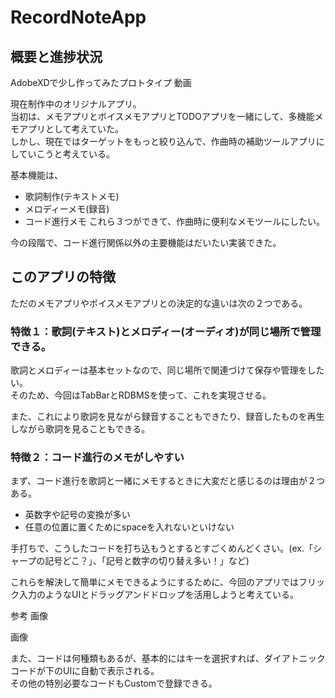 # RecordNoteApp

## 概要と進捗状況

AdobeXDで少し作ってみたプロトタイプ
動画

現在制作中のオリジナルアプリ。  
当初は、メモアプリとボイスメモアプリとTODOアプリを一緒にして、多機能メモアプリとして考えていた。  
しかし、現在ではターゲットをもっと絞り込んで、作曲時の補助ツールアプリにしていこうと考えている。  

基本機能は、
* 歌詞制作(テキストメモ)
* メロディーメモ(録音)
* コード進行メモ
これら３つができて、作曲時に便利なメモツールにしたい。

今の段階で、コード進行関係以外の主要機能はだいたい実装できた。

## このアプリの特徴 

ただのメモアプリやボイスメモアプリとの決定的な違いは次の２つである。

### 特徴１：歌詞(テキスト)とメロディー(オーディオ)が同じ場所で管理できる。

歌詞とメロディーは基本セットなので、同じ場所で関連づけて保存や管理をしたい。  
そのため、今回はTabBarとRDBMSを使って、これを実現させる。  

また、これにより歌詞を見ながら録音することもできたり、録音したものを再生しながら歌詞を見ることもできる。　　

### 特徴２：コード進行のメモがしやすい
まず、コード進行を歌詞と一緒にメモするときに大変だと感じるのは理由が２つある。

* 英数字や記号の変換が多い
* 任意の位置に置くためにspaceを入れないといけない

手打ちで、こうしたコードを打ち込もうとするとすごくめんどくさい。(ex.「シャープの記号どこ？」、「記号と数字の切り替え多い！」など)

これらを解決して簡単にメモできるようにするために、今回のアプリではフリック入力のようなUIとドラッグアンドドロップを活用しようと考えている。  

参考
画像

画像

また、コードは何種類もあるが、基本的にはキーを選択すれば、ダイアトニックコードが下のUIに自動で表示される。  
その他の特別必要なコードもCustomで登録できる。





